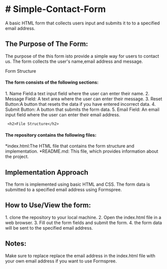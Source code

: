 <h1># Simple-Contact-Form</h1>
A basic HTML form that collects users input and submits it to to a specified email address.

<h2>The Purpose of The Form:</h2>

The purpose of the this form isto provide a simple way for users to contact us. The form collects the user's name,email address and   message.

Form Structure
 <h4>The form consists of the following sections:</h4>
  1. Name Field:a text input field where the user can enter their name.
  2. Message Field: A text area where the user can enter their message.
  3. Reset Button:A button that resets the data if you have entered incorrect data. 
  4. Submit Button: A button that submits the form data.
  5. Email Field: An email input field where the user can enter their email address.

     <h2>File Structure</h2>
 <h4>The repository contains the following files:</h4>
  *index.html:The HTML file that contains the form structure and implementation.
  *README.md: This file, which provides information about the project.

<h2>Implementation Approach</h2>
  
The form is implemented using basic HTML and CSS. The form data is submitted to a specified email address using Formspree.

<h2>How to Use/View the form:</h2>
1. clone the repository to your local machine.
2. Open the index.html file in a web browser.
3. Fill out the form fields and submit the form.
4. the form data will be sent to the specified email address.

<h2>Notes:</h2>

Make sure to replace replace the email address in the index.html file with your own email address if you want to use Formspree.



